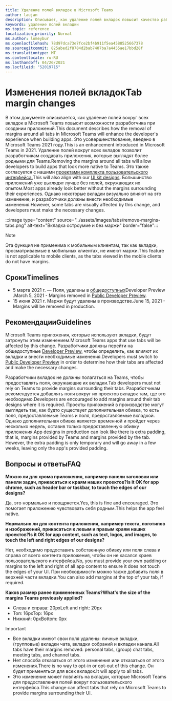 ```yaml
---
title: Удаление полей вкладок в Microsoft Teams
author: laujan
description: Описывает, как удаление полей вкладок повысит качество работы разработчика.
keywords: удаление полей вкладки
ms.topic: reference
localization_priority: Normal
ms.author: lomeybur
ms.openlocfilehash: 78d97dca73e7fce2bf4b911f5ea4588525667378
ms.sourcegitcommit: 825abed2f8784d2bab7407ba7a4455ae17bbd28f
ms.translationtype: MT
ms.contentlocale: ru-RU
ms.lasthandoff: 04/26/2021
ms.locfileid: "52019715"
---
```

# <a name="tab-margin-changes"></a><span data-ttu-id="06e18-104">Изменения полей вкладок</span><span class="sxs-lookup"><span data-stu-id="06e18-104">Tab margin changes</span></span>

<span data-ttu-id="06e18-105">В этом документе описывается, как удаление полей вокруг всех вкладок в Microsoft Teams повысит возможности разработчика при создании приложений.</span><span class="sxs-lookup"><span data-stu-id="06e18-105">This document describes how the removal of margins around all tabs in Microsoft Teams will enhance the developer's experience when building apps.</span></span> <span data-ttu-id="06e18-106">Это усовершенствование, введено в Microsoft Teams 2021 году.</span><span class="sxs-lookup"><span data-stu-id="06e18-106">This is an enhancement introduced in Microsoft Teams in 2021.</span></span>
<span data-ttu-id="06e18-107">Удаление полей вокруг всех вкладок позволит разработчикам создавать приложения, которые выглядят более родными для Teams.</span><span class="sxs-lookup"><span data-stu-id="06e18-107">Removing the margins around all tabs will allow developers to build apps that look more native to Teams.</span></span> <span data-ttu-id="06e18-108">Это также согласуется с нашими [проектами комплекта пользовательского интерфейса.](~/tabs/design/tabs.md)</span><span class="sxs-lookup"><span data-stu-id="06e18-108">This will also align with our [UI kit designs](~/tabs/design/tabs.md).</span></span> <span data-ttu-id="06e18-109">Большинство приложений уже выглядят лучше без полей, окружающих их опытом.</span><span class="sxs-lookup"><span data-stu-id="06e18-109">Most apps already look better without the margins surrounding their experiences.</span></span> <span data-ttu-id="06e18-110">Однако некоторые вкладки визуально влияют на это изменение, и разработчики должны внести необходимые изменения.</span><span class="sxs-lookup"><span data-stu-id="06e18-110">However, some tabs are visually affected by this change, and developers must make the necessary changes.</span></span>

:::image type="content" source="../assets/images/tabs/remove-margins-tabs.png" alt-text="Вкладка остроумие и без маржи" border="false":::

> [!NOTE]
> <span data-ttu-id="06e18-112">Эта функция не применима к мобильным клиентам, так как вкладки, просматриваемые в мобильных клиентах, не имеют маржи.</span><span class="sxs-lookup"><span data-stu-id="06e18-112">This feature is not applicable to mobile clients, as the tabs viewed in the mobile clients do not have margins.</span></span> 

## <a name="timelines"></a><span data-ttu-id="06e18-113">Сроки</span><span class="sxs-lookup"><span data-stu-id="06e18-113">Timelines</span></span>

* <span data-ttu-id="06e18-114">5 марта 2021 г. — Поля, удалены в [общедоступных](~/resources/dev-preview/developer-preview-intro.md)Developer Preview .</span><span class="sxs-lookup"><span data-stu-id="06e18-114">March 5, 2021 - Margins removed in [Public Developer Preview](~/resources/dev-preview/developer-preview-intro.md).</span></span>
* <span data-ttu-id="06e18-115">15 июня 2021 г. Маржи будут удалены в производстве.</span><span class="sxs-lookup"><span data-stu-id="06e18-115">June 15, 2021 - Margins will be removed in production.</span></span>

## <a name="guidelines"></a><span data-ttu-id="06e18-116">Рекомендации</span><span class="sxs-lookup"><span data-stu-id="06e18-116">Guidelines</span></span>

<span data-ttu-id="06e18-117">Microsoft Teams приложения, которые используют вкладки, будут затронуты этим изменением.</span><span class="sxs-lookup"><span data-stu-id="06e18-117">Microsoft Teams apps that use tabs will be affected by this change.</span></span> <span data-ttu-id="06e18-118">Разработчики должны перейти на общедоступные [Developer Preview,](~/resources/dev-preview/developer-preview-intro.md) чтобы определить, как влияют их вкладки и внести необходимые изменения.</span><span class="sxs-lookup"><span data-stu-id="06e18-118">Developers must switch to [Public Developer Preview](~/resources/dev-preview/developer-preview-intro.md) in order to determine how their tabs are affected and make the necessary changes.</span></span>

<span data-ttu-id="06e18-119">Разработчики вкладок не должны полагаться на Teams, чтобы предоставлять поля, окружающие их вкладки.</span><span class="sxs-lookup"><span data-stu-id="06e18-119">Tab developers must not rely on Teams to provide margins surrounding their tabs.</span></span> <span data-ttu-id="06e18-120">Разработчикам рекомендуется добавлять поля вокруг их проектов вкладок там, где это необходимо.</span><span class="sxs-lookup"><span data-stu-id="06e18-120">Developers are encouraged to add margins around their tab designs where it is required.</span></span> <span data-ttu-id="06e18-121">Проекты приложений в производстве могут выглядеть так, как будто существует дополнительная обивка, то есть поля, предоставляемые Teams и поля, предоставляемые вкладкой. Однако дополнительная обивка является временной и пройдет через несколько недель, оставив только предоставленную обивку приложения.</span><span class="sxs-lookup"><span data-stu-id="06e18-121">App designs in production can look like there is extra padding, that is, margins provided by Teams and margins provided by the tab. However, the extra padding is only temporary and will go away in a few weeks, leaving only the app's provided padding.</span></span>

## <a name="faq"></a><span data-ttu-id="06e18-122">Вопросы и ответы</span><span class="sxs-lookup"><span data-stu-id="06e18-122">FAQ</span></span>

<span data-ttu-id="06e18-123">**Можно ли для хрома приложения, например панели заголовки или панели задач, прикасаться к краям наших проектов?**</span><span class="sxs-lookup"><span data-stu-id="06e18-123">**Is it OK for app chrome, such as header bar or taskbar, to touch the edges of our designs?**</span></span>

<span data-ttu-id="06e18-124">Да, это нормально и поощряется.</span><span class="sxs-lookup"><span data-stu-id="06e18-124">Yes, this is fine and encouraged.</span></span> <span data-ttu-id="06e18-125">Это помогает приложению чувствовать себя родным.</span><span class="sxs-lookup"><span data-stu-id="06e18-125">This helps the app feel native.</span></span>

<span data-ttu-id="06e18-126">**Нормально ли для контента приложения, например текста, логотипов и изображений, прикасаться к левым и правым краям наших проектов?**</span><span class="sxs-lookup"><span data-stu-id="06e18-126">**Is it OK for app content, such as text, logos, and images, to touch the left and right edges of our designs?**</span></span>

<span data-ttu-id="06e18-127">Нет, необходимо предоставить собственную обивку или поля слева и справа от всего контента приложения, чтобы он не касался краев пользовательского интерфейса.</span><span class="sxs-lookup"><span data-stu-id="06e18-127">No, you must provide your own padding or margins to the left and right of all app content to ensure it does not touch the edges of your UI.</span></span> <span data-ttu-id="06e18-128">При необходимости можно также добавить поля в верхней части вкладки.</span><span class="sxs-lookup"><span data-stu-id="06e18-128">You can also add margins at the top of your tab, if required.</span></span>

<span data-ttu-id="06e18-129">**Каков размер ранее примененных Teams?**</span><span class="sxs-lookup"><span data-stu-id="06e18-129">**What's the size of the margins Teams previously applied?**</span></span>

* <span data-ttu-id="06e18-130">Слева и справа: 20px</span><span class="sxs-lookup"><span data-stu-id="06e18-130">Left and right: 20px</span></span>
* <span data-ttu-id="06e18-131">Топ: 16px</span><span class="sxs-lookup"><span data-stu-id="06e18-131">Top: 16px</span></span>
* <span data-ttu-id="06e18-132">Нижний: 0px</span><span class="sxs-lookup"><span data-stu-id="06e18-132">Bottom: 0px</span></span>

> [!IMPORTANT]
> * <span data-ttu-id="06e18-133">Все вкладки имеют свои поля удалены: личные вкладки, (групповые) вкладки чата, вкладки собраний и вкладки канала.</span><span class="sxs-lookup"><span data-stu-id="06e18-133">All tabs have their margins removed: personal tabs, (group) chat tabs, meeting tabs, and channel tabs.</span></span>
> * <span data-ttu-id="06e18-134">Нет способа отказаться от этого изменения или отказаться от этого изменения.</span><span class="sxs-lookup"><span data-stu-id="06e18-134">There is no way to opt-in or opt-out of this change.</span></span> <span data-ttu-id="06e18-135">Он будет применяться для всех вкладок.</span><span class="sxs-lookup"><span data-stu-id="06e18-135">It will apply to all tabs.</span></span>
> * <span data-ttu-id="06e18-136">Это изменение может повлиять на вкладки, которые Microsoft Teams для предоставления полей вокруг пользовательского интерфейса.</span><span class="sxs-lookup"><span data-stu-id="06e18-136">This change can affect tabs that rely on Microsoft Teams to provide margins surrounding their UI.</span></span>
